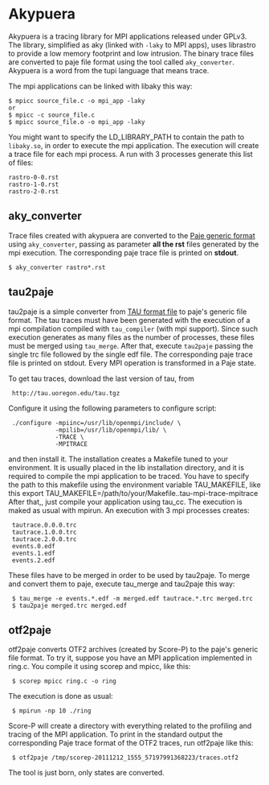 Akypuera 
========

Akypuera is a tracing library for MPI applications released under GPLv3.
The library, simplified as aky (linked with `-laky` to MPI apps), uses 
librastro to provide a low memory footprint and low intrusion. The binary
trace files are converted to paje file format using the tool called
`aky_converter`. Akypuera is a word from the tupi language that means trace.

The mpi applications can be linked with libaky this way:

    $ mpicc source_file.c -o mpi_app -laky 
    or
    $ mpicc -c source_file.c
    $ mpicc source_file.o -o mpi_app -laky

You might want to specify the LD_LIBRARY_PATH to contain the path to
`libaky.so`, in order to execute the mpi application. The execution
will create a trace file for each mpi process. A run with 3 processes
generate this list of files:

    rastro-0-0.rst
    rastro-1-0.rst
    rastro-2-0.rst

aky_converter
-------------

Trace files created with akypuera are converted to the [Paje generic
format](http://paje.sf.net) using `aky_converter`, passing as
parameter __all the rst__ files generated by the mpi execution.  The
corresponding paje trace file is printed on __stdout__.

    $ aky_converter rastro*.rst

tau2paje
--------

tau2paje is a simple converter from [TAU format
file](http://www.cs.uoregon.edu/Research/tau/) to paje's generic file
format. The tau traces must have been generated with the execution of
a mpi compilation compiled with `tau_compiler` (with mpi
support). Since such execution generates as many files as the number
of processes, these files must be merged using `tau_merge`. After
that, execute `tau2paje` passing the single trc file followed by the
single edf file.  The corresponding paje trace file is printed on
stdout. Every MPI operation is transformed in a Paje state.

To get tau traces, download the last version of tau, from

     http://tau.uoregon.edu/tau.tgz

Configure it using the following parameters to configure script:

     ./configure -mpiinc=/usr/lib/openmpi/include/ \
                 -mpilib=/usr/lib/openmpi/lib/ \
                 -TRACE \
                 -MPITRACE

and then install it. The installation creates a Makefile tuned to your 
environment. It is usually placed in the lib installation directory, and
it is required to compile the mpi application to be traced. You have to specify
the path to this makefile using the environment variable TAU_MAKEFILE, like this
export TAU_MAKEFILE=/path/to/your/Makefile..tau-mpi-trace-mpitrace
After that,, just compile your application using tau_cc. The execution is
maked as usual with mpirun. An execution with 3 mpi processes creates:

     tautrace.0.0.0.trc
     tautrace.1.0.0.trc
     tautrace.2.0.0.trc
     events.0.edf
     events.1.edf
     events.2.edf

These files have to be merged in order to be used by tau2paje.
To merge and convert them to paje, execute tau_merge and tau2paje this way:

     $ tau_merge -e events.*.edf -m merged.edf tautrace.*.trc merged.trc
     $ tau2paje merged.trc merged.edf

otf2paje
--------

otf2paje converts OTF2 archives (created by Score-P) to the paje's
generic file format. To try it, suppose you have an MPI application
implemented in ring.c. You compile it using scorep and mpicc, like this:

     $ scorep mpicc ring.c -o ring

The execution is done as usual:

     $ mpirun -np 10 ./ring

Score-P will create a directory with everything related to the
profiling and tracing of the MPI application. To print in the standard
output the corresponding Paje trace format of the OTF2 traces, run
otf2paje like this:

     $ otf2paje /tmp/scorep-20111212_1555_57197991368223/traces.otf2

The tool is just born, only states are converted.